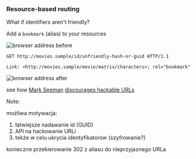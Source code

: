 ### Resource-based routing

What if identifiers aren't friendly?

<!-- .element: class="fragment" -->
Add a `bookmark` (alias) to your resources

<img class="fragment" alt="browser address before" src="img/routing-before.PNG" />

<pre class="fragment"><code class="http">GET http://movies.sample/id/unfriendly-hash-or-guid HTTP/1.1

Link: &lt;http://movies.sample/movie/matrix/characters>; rel="bookmark"</code></pre>

<img class="fragment" alt="browser address after" src="img/routing-permalink.PNG" />

<!-- .element: class="attribution" -->
see how [Mark Seeman](http://twitter.com/ploeh) [discourages hackable URLs](http://blog.ploeh.dk/2013/05/01/rest-lesson-learned-avoid-hackable-urls/)

Note:

możliwa motywacja:

1. łatwiejsze nadawanie id (GUID)
1. API na hackowanie URLi
1. tekże w celu ukrycia identyfikatorów (szyfrowanie?)

konieczne przekierowanie 302 z aliasu do nieprzyjaznego URLa
